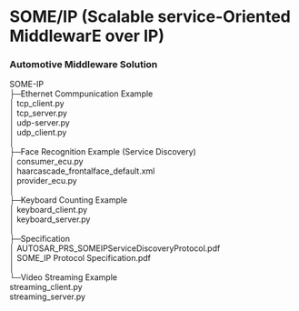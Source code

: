 # SOME/IP (Scalable service-Oriented MiddlewarE over IP)
### Automotive Middleware Solution

SOME-IP      
├─Ethernet Commpunication Example   
│      tcp_client.py   
│      tcp_server.py   
│      udp-server.py   
│      udp_client.py   
│      
├─Face Recognition Example (Service Discovery)   
│      consumer_ecu.py   
│      haarcascade_frontalface_default.xml   
│      provider_ecu.py   
│      
├─Keyboard Counting Example   
│      keyboard_client.py   
│      keyboard_server.py   
│      
├─Specification   
│      AUTOSAR_PRS_SOMEIPServiceDiscoveryProtocol.pdf   
│      SOME_IP Protocol Specification.pdf   
│      
└─Video Streaming Example   
        streaming_client.py   
        streaming_server.py   
